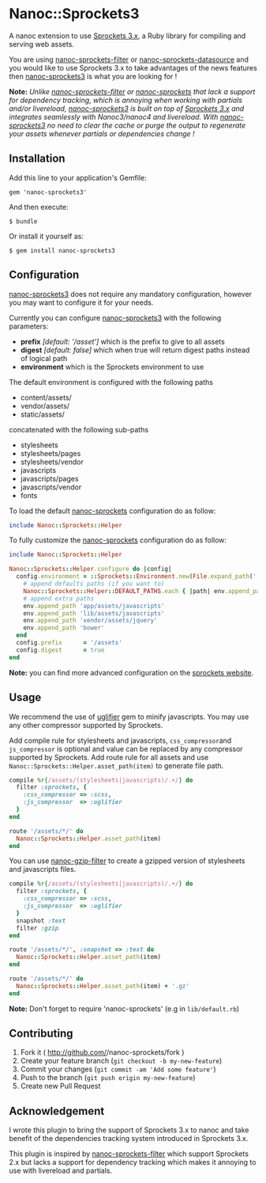 # Nanoc::Sprockets3

A nanoc extension to use [Sprockets 3.x][sprockets], a Ruby library for compiling and serving web assets.

You are using [nanoc-sprockets-filter][nanoc-sprockets-filter] or [nanoc-sprockets-datasource][nanoc-sprockets] and
you would like to use Sprockets 3.x to take advantages of the news features then [nanoc-sprockets3] is
what you are looking for !

**Note:** *Unlike [nanoc-sprockets-filter] or [nanoc-sprockets] that lack a support
for dependency tracking, which is annoying when working with partials and/or livereload, [nanoc-sprockets3] is built
on top of [Sprockets 3.x][sprockets] and integrates seamlessly with Nanoc3/nanoc4 and livereload.
With [nanoc-sprockets3] no need to clear the cache or purge the output to regenerate your assets whenever partials
or dependencies change !*

## Installation

Add this line to your application's Gemfile:

    gem 'nanoc-sprockets3'

And then execute:

    $ bundle

Or install it yourself as:

    $ gem install nanoc-sprockets3

## Configuration

[nanoc-sprockets3][nanoc-sprockets3] does not require any mandatory configuration, however you may want to configure it
for your needs.

Currently you can configure [nanoc-sprockets3][nanoc-sprockets3] with the following parameters:
 - **prefix** *[default: '/asset']* which is the prefix to give to all assets
 - **digest** *[default: false]* which when true will return digest paths instead of logical path
 - **environment** which is the Sprockets environment to use

The default environment is configured with the following paths
- content/assets/
- vendor/assets/
- static/assets/

concatenated with the following sub-paths
- stylesheets
- stylesheets/pages
- stylesheets/vendor
- javascripts
- javascripts/pages
- javascripts/vendor
- fonts

To load the default  [nanoc-sprockets] configuration do as follow:

```ruby
include Nanoc::Sprockets::Helper

```

To fully customize the [nanoc-sprockets] configuration do as follow:

```ruby
include Nanoc::Sprockets::Helper

Nanoc::Sprockets::Helper.configure do |config|
  config.environment = ::Sprockets::Environment.new(File.expand_path('.')) do |env|
    # append defaults paths (if you want to)
    Nanoc::Sprockets::Helper::DEFAULT_PATHS.each { |path| env.append_path path }
    # append extra paths
    env.append_path 'app/assets/javascripts'
    env.append_path 'lib/assets/javascripts'
    env.append_path 'vendor/assets/jquery'
    env.append_path 'bower'
  end
  config.prefix      = '/assets'
  config.digest      = true
end
```

**Note:** you can find more advanced configuration on the [sprockets website][sprockets].

## Usage

We recommend the use of [uglifier][uglifier] gem to minify javascripts.
You may use any other compressor supported by Sprockets.

Add compile rule for stylesheets and javascripts, `css_compressor`and `js_compressor` is optional
and value can be replaced by any compressor supported by Sprockets.
Add route rule for all assets and use `Nanoc::Sprockets::Helper.asset_path(item)` to generate file path.

```ruby
compile %r{/assets/(stylesheets|javascripts)/.+/} do
  filter :sprockets, {
    :css_compressor => :scss,
    :js_compressor  => :uglifier
  }
end

route '/assets/*/' do
  Nanoc::Sprockets::Helper.asset_path(item)
end
```

You can use [nanoc-gzip-filter][nanoc-gzip-filter] to create a
gzipped version of stylesheets and javascripts files.

```ruby
compile %r{/assets/(stylesheets|javascripts)/.+/} do
  filter :sprockets, {
    :css_compressor => :scss,
    :js_compressor  => :uglifier
  }
  snapshot :text
  filter :gzip
end

route '/assets/*/', :snapshot => :text do
  Nanoc::Sprockets::Helper.asset_path(item)
end

route '/assets/*/' do
  Nanoc::Sprockets::Helper.asset_path(item) + '.gz'
end
```

**Note:** Don't forget to require 'nanoc-sprockets' (e.g in `lib/default.rb`)


## Contributing

1. Fork it ( http://github.com/<my-github-username>/nanoc-sprockets/fork )
2. Create your feature branch (`git checkout -b my-new-feature`)
3. Commit your changes (`git commit -am 'Add some feature'`)
4. Push to the branch (`git push origin my-new-feature`)
5. Create new Pull Request

## Acknowledgement

I wrote this plugin to bring the support of Sprockets 3.x to nanoc and take benefit of the dependencies tracking system
introduced in Sprockets 3.x.

This plugin is inspired by [nanoc-sprockets-filter][nanoc-sprockets-filter] which support Sprockets 2.x but lacks a support
for dependency tracking which makes it annoying to use with livereload and partials.

[nanoc-sprockets3]: https://github.com/barraq/nanoc-sprockets "Sprockets 3.x support for nanoc"
[sprockets]: https://github.com/sstephenson/sprockets "Rack-based asset packaging"
[nanoc-sprockets-filter]: https://github.com/yannlugrin/nanoc-sprockets-filter "A nanoc filter to use Sprocket 2.x"
[nanoc-sprockets]: https://github.com/stormz/nanoc-sprockets "Use sprockets 2.x as a datasource for nanoc"
[nanoc-gzip-filter]: https://github.com/yannlugrin/nanoc-gzip-filter "A Nanoc filter to gzip content"
[uglifier]: https://github.com/lautis/uglifier "Ruby wrapper for UglifyJS JavaScript compressor"